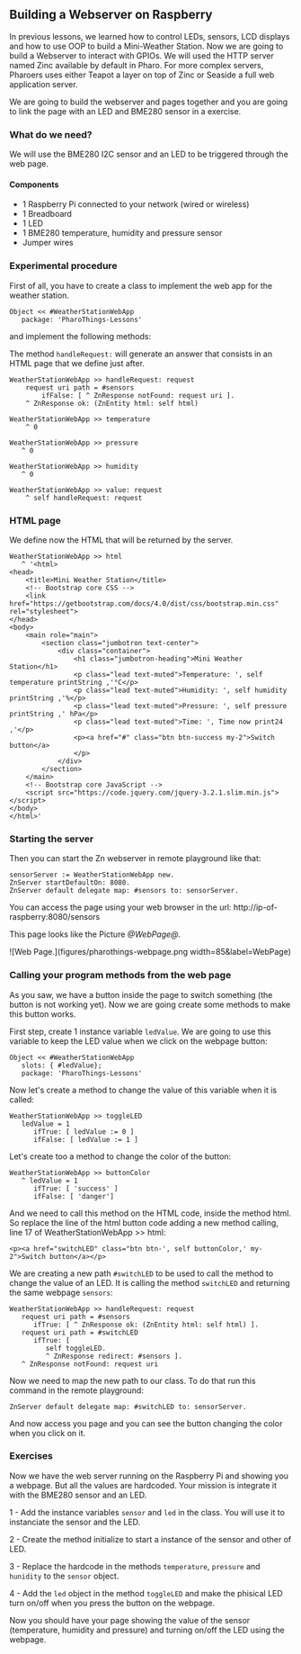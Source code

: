 ## Building a Webserver on Raspberry


In previous lessons, we learned how to control LEDs, sensors, LCD displays and how to use OOP to build a Mini-Weather Station. 
Now we are going to build a Webserver to interact with GPIOs.
We will used the HTTP server named Zinc available by default in Pharo. 
For more complex servers, Pharoers uses either Teapot a layer on top of Zinc or Seaside a full web application server.

We are going to build the webserver and pages together and you are going to link the page with an LED and BME280 sensor in a exercise.

### What do we need?


We will use the BME280 I2C sensor and an LED to be triggered through the web page.

#### Components


- 1 Raspberry Pi connected to your network \(wired or wireless\)
- 1 Breadboard
- 1 LED
- 1 BME280 temperature, humidity and pressure sensor
- Jumper wires


### Experimental procedure


First of all, you have to create a class to implement the web app for the weather station.

```
Object << #WeatherStationWebApp
   package: 'PharoThings-Lessons'
```


and implement the following methods:

The method `handleRequest:` will generate an answer that consists in an HTML page
that we define just after. 
```
WeatherStationWebApp >> handleRequest: request
	request uri path = #sensors
		ifFalse: [ ^ ZnResponse notFound: request uri ].
	^ ZnResponse ok: (ZnEntity html: self html)
```


```
WeatherStationWebApp >> temperature
	^ 0
```


```
WeatherStationWebApp >> pressure
   ^ 0
```


```
WeatherStationWebApp >> humidity
   ^ 0
```


```
WeatherStationWebApp >> value: request
	^ self handleRequest: request
```


### HTML page

We define now the HTML that will be returned by the server. 

```
WeatherStationWebApp >> html
   ^ '<html>
<head>
    <title>Mini Weather Station</title>
    <!-- Bootstrap core CSS -->
    <link href="https://getbootstrap.com/docs/4.0/dist/css/bootstrap.min.css" rel="stylesheet">
</head>
<body>
    <main role="main">
        <section class="jumbotron text-center">
            <div class="container">
                <h1 class="jumbotron-heading">Mini Weather Station</h1>
                <p class="lead text-muted">Temperature: ', self temperature printString ,'°C</p>
                <p class="lead text-muted">Humidity: ', self humidity printString ,'%</p>
                <p class="lead text-muted">Pressure: ', self pressure printString ,' hPa</p>
                <p class="lead text-muted">Time: ', Time now print24 ,'</p>
                <p><a href="#" class="btn btn-success my-2">Switch button</a>
                </p>
            </div>
        </section>
    </main>
    <!-- Bootstrap core JavaScript -->
    <script src="https://code.jquery.com/jquery-3.2.1.slim.min.js"></script>
</body>
</html>'
```


### Starting the server


Then you can start the Zn webserver in remote playground like that:

```
sensorServer := WeatherStationWebApp new.
ZnServer startDefaultOn: 8080.
ZnServer default delegate map: #sensors to: sensorServer.
```


You can access the page using your web browser in the url: http://ip-of-raspberry:8080/sensors

This page looks like the Picture *@WebPage@*. 

![Web Page.](figures/pharothings-webpage.png width=85&label=WebPage)

### Calling your program methods from the web page


As you saw, we have a button inside the page to switch something \(the button is not working yet\). Now we are going create some methods to make this button works. 

First step, create 1 instance variable `ledValue`. We are going to use this variable to keep the LED value when we click on the webpage button:

```
Object << #WeatherStationWebApp
   slots: { #ledValue}; 
   package: 'PharoThings-Lessons'
```


Now let's create a method to change the value of this variable when it is called:

```
WeatherStationWebApp >> toggleLED
   ledValue = 1
      ifTrue: [ ledValue := 0 ]
      ifFalse: [ ledValue := 1 ]
```


Let's create too a method to change the color of the button:

```
WeatherStationWebApp >> buttonColor
   ^ ledValue = 1
      ifTrue: [ 'success' ]
      ifFalse: [ 'danger']
```


And we need to call this method on the HTML code, inside the method html. So replace the line of the html button code adding a new method calling, line 17 of WeatherStationWebApp >> html:

```
<p><a href="switchLED" class="btn btn-', self buttonColor,' my-2">Switch button</a></p>
```


We are creating a new path `#switchLED` to be used to call the method to change the value of an LED. It is calling the method `switchLED` and returning the same webpage `sensors`:

```
WeatherStationWebApp >> handleRequest: request
   request uri path = #sensors
      ifTrue: [ ^ ZnResponse ok: (ZnEntity html: self html) ].
   request uri path = #switchLED
      ifTrue: [ 
         self toggleLED.
         ^ ZnResponse redirect: #sensors ].
   ^ ZnResponse notFound: request uri 
```


Now we need to map the new path to our class. To do that run this command in the remote playground:

```
ZnServer default delegate map: #switchLED to: sensorServer.
```


And now access you page and you can see the button changing the color when you click on it. 

### Exercises


Now we have the web server running on the Raspberry Pi and showing you a webpage. But all the values are hardcoded. Your mission is integrate it with the BME280 sensor and an LED.

1 - Add the instance variables `sensor` and `led` in the class. You will use it to instanciate the sensor and the LED.

2 - Create the method initialize to start a instance of the sensor and other of LED.

3 - Replace the hardcode in the methods `temperature`, `pressure` and `hunidity` to the `sensor` object.

4 - Add the `led` object in the method `toggleLED` and make the phisical LED turn on/off when you press the button on the webpage.

Now you should have your page showing the value of the sensor \(temperature, humidity and pressure\) and turning on/off the LED using the webpage. 








